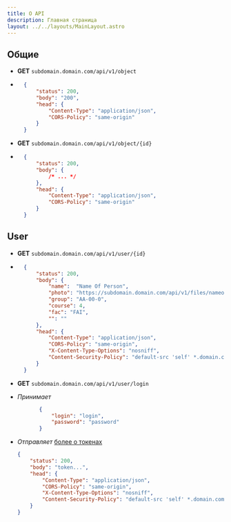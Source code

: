 ```yaml
---
title: О API
description: Главная страница
layout: ../../layouts/MainLayout.astro
---
```


## Общие

* **GET** `subdomain.domain.com/api/v1/object`
* ```json
    {
        "status": 200,
        "body": "200",
        "head": {
            "Content-Type": "application/json",
            "CORS-Policy": "same-origin"
        }
    }
    ```

* **GET** `subdomain.domain.com/api/v1/object/{id}`
* ```json
    {
        "status": 200,
        "body": {
            /* ... */
        },
        "head": {
            "Content-Type": "application/json",
            "CORS-Policy": "same-origin"
        }
    }
    ```

## User

* **GET** `subdomain.domain.com/api/v1/user/{id}`
* ```json
    {
        "status": 200,
        "body": {
            "name":  "Name Of Person",
            "photo": "https://subdomain.domain.com/api/v1/files/nameofperson/photo.jpg",
            "group": "AA-00-0",
            "course": 4,
            "fac": "FAI",
            "": ""
        },
        "head": {
            "Content-Type": "application/json",
            "CORS-Policy": "same-origin",
            "X-Content-Type-Options": "nosniff",
            "Content-Security-Policy": "default-src 'self' *.domain.com"
        }
    }
    ```

* **GET** `subdomain.domain.com/api/v1/user/login`
* *Принимает*
     ```json
            {
                "login": "login",
                "password": "password"
            }
    ```
* *Отправляет* [более о токенах](/ru/security/tokens)
    ```json
    {
        "status": 200,
        "body": "token...",
        "head": {
            "Content-Type": "application/json",
            "CORS-Policy": "same-origin",
            "X-Content-Type-Options": "nosniff",
            "Content-Security-Policy": "default-src 'self' *.domain.com"
        }
    }
    ```
